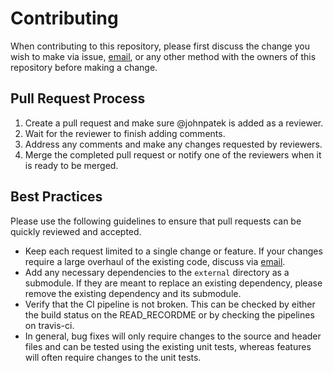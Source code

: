 # Contributing

When contributing to this repository, please first discuss the change you wish to make via issue,
[email](mailto:johnpatek2@gmail.com), or any other method with the owners of this repository before making a change.

## Pull Request Process

1. Create a pull request and make sure @johnpatek is added as a reviewer.
2. Wait for the reviewer to finish adding comments.
3. Address any comments and make any changes requested by reviewers.
4. Merge the completed pull request or notify one of the reviewers when it is ready to be merged.

## Best Practices

Please use the following guidelines to ensure that pull requests can be quickly reviewed and accepted.

+ Keep each request limited to a single change or feature. If your changes require a large overhaul of
the existing code, discuss via [email](mailto:johnpatek2@gmail.com).
+ Add any necessary dependencies to the `external` directory as a submodule. If they are meant to replace
an existing dependency, please remove the existing dependency and its submodule.
+ Verify that the CI pipeline is not broken. This can be checked by either the build status on the READ_RECORDME or
by checking the pipelines on travis-ci.
+ In general, bug fixes will only require changes to the source and header files and can be tested using
the existing unit tests, whereas features will often require changes to the unit tests.
